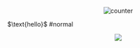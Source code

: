 <div align="center">

![counter](https://komarev.com/ghpvc/?username=untildawns&label=ੈ✩‧₊˚&color=aae8ef&style=plastic")
</div>
$\text{hello}$ #normal
<p align="center"> <img src="https://media.discordapp.net/attachments/1085020704401002640/1322036293814845471/blur_edges.png?ex=676f69be&is=676e183e&hm=219fe8fe4bdf741649bd86bf89e1c35aca10e95cb65208c5c7e70699da0d7db5&=&format=webp&quality=lossless&width=1100&height=674"> </p> 


